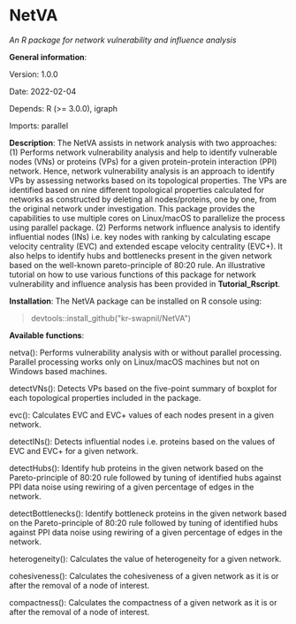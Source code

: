 # NetVA
<i> An R package for network vulnerability and influence analysis </i>

<b>General information</b>:

Version: 1.0.0

Date: 2022-02-04

Depends: R (>= 3.0.0), igraph

Imports: parallel

<b>Description</b>: The NetVA assists in network analysis with two approaches: (1) Performs network vulnerability analysis and help to identify vulnerable nodes (VNs) or proteins (VPs) for a given protein-protein interaction (PPI) network. Hence, network vulnerability analysis is an approach to identify VPs by assessing networks based on its topological properties. The VPs are identified based on nine different topological properties calculated for networks as constructed by deleting all nodes/proteins, one by one, from the original network under investigation. This package provides the capabilities to use multiple cores on Linux/macOS to parallelize the process using parallel package. (2) Performs network influence analysis to identify influential nodes (INs) i.e. key nodes with ranking by calculating escape velocity centrality (EVC) and extended escape velocity centrality (EVC+). It also helps to identify hubs and bottlenecks present in the given network based on the well-known pareto-principle of 80:20 rule. An illustrative tutorial on how to use various functions of this package for network vulnerability and influence analysis has been provided in <b>Tutorial_Rscript</b>.

<b>Installation</b>: The NetVA package can be installed on R console using:

> devtools::install_github("kr-swapnil/NetVA")

<b>Available functions</b>:
	
  netva(): Performs vulnerability analysis with or without parallel processing. Parallel processing works only on Linux/macOS machines but not on Windows based machines.
  
  detectVNs(): Detects VPs based on the five-point summary of boxplot for each topological properties included in the package.
  
  evc(): Calculates EVC and EVC+ values of each nodes present in a given network.
  
  detectINs(): Detects influential nodes i.e. proteins based on the values of EVC and EVC+ for a given network.
  
  detectHubs(): Identify hub proteins in the given network based on the Pareto-principle of 80:20 rule followed by tuning of identified hubs against PPI data noise using rewiring of a given percentage of edges in the network.
  
  detectBottlenecks(): Identify bottleneck proteins in the given network based on the Pareto-principle of 80:20 rule followed by tuning of identified hubs against PPI data noise using rewiring of a given percentage of edges in the network.
	
  heterogeneity(): Calculates the value of heterogeneity for a given network.
  
  cohesiveness(): Calculates the cohesiveness of a given network as it is or after the removal of a node of interest.

  compactness(): Calculates the compactness of a given network as it is or after the removal of a node of interest.
